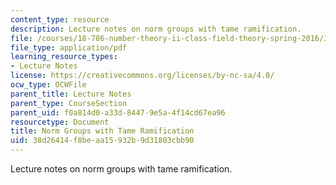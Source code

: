 ```yaml
---
content_type: resource
description: Lecture notes on norm groups with tame ramification.
file: /courses/18-786-number-theory-ii-class-field-theory-spring-2016/38d26414f8beaa15932b9d31803cbb90_MIT18_786S16_lec3.pdf
file_type: application/pdf
learning_resource_types:
- Lecture Notes
license: https://creativecommons.org/licenses/by-nc-sa/4.0/
ocw_type: OCWFile
parent_title: Lecture Notes
parent_type: CourseSection
parent_uid: f0a814d0-a33d-8447-9e5a-4f14cd67ea96
resourcetype: Document
title: Norm Groups with Tame Ramification
uid: 38d26414-f8be-aa15-932b-9d31803cbb90
---
```

Lecture notes on norm groups with tame ramification.